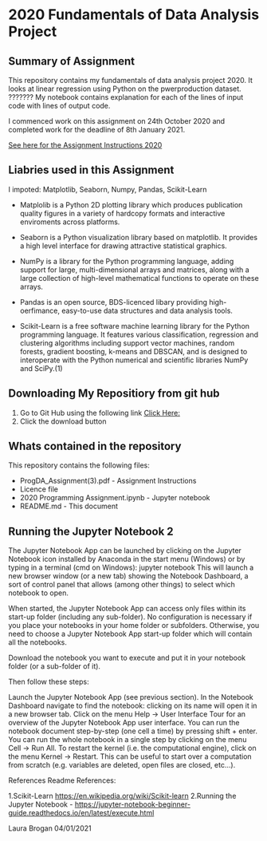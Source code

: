 # 2020 Fundamentals of Data Analysis Project

## Summary of Assignment
This repository contains my fundamentals of data analysis project 2020. It looks at linear regression using Python on the pwerproduction dataset.  ??????? My notebook contains explanation for each of the   lines of input code with  lines of output code.

I commenced work on this assignment on 24th October 2020 and completed work for the deadline of 8th January 2021.

[See here for the Assignment Instructions 2020](https://github.com/LauraBrogan/2020-Fundamentals-Project/blob/main/assessment%20(5).pdf)

## Liabries used in this Assignment
I impoted: Matplotlib, Seaborn, Numpy, Pandas, Scikit-Learn

* Matplolib is a Python 2D plotting library which produces publication quality figures in a variety of hardcopy formats and interactive enviroments across platforms.

* Seaborn is a Python visualization library based on matplotlib. It provides a high level interface for drawing attractive statistical graphics.

* NumPy is a library for the Python programming language, adding support for large, multi-dimensional arrays and matrices, along with a large collection of high-level mathematical functions to operate on these arrays.

* Pandas is an open source, BDS-licenced libary providing high-oerfimance, easy-to-use data structures and data analysis tools.

* Scikit-Learn is a free software machine learning library for the Python programming language. It features various classification, regression and clustering algorithms including support vector machines, random forests, gradient boosting, k-means and DBSCAN, and is designed to interoperate with the Python numerical and scientific libraries NumPy and SciPy.(1)

## Downloading My Repositiory from git hub
1. Go to Git Hub using the following link [Click Here:](https://github.com/LauraBrogan/2020-Fundamentals-Project)
2. Click the download button
## Whats contained in the repository
This repository contains the following files:

+ ProgDA_Assignment(3).pdf - Assignment Instructions
+ Licence file
+ 2020 Programming Assignment.ipynb - Jupyter notebook
+ README.md - This document

## Running the Jupyter Notebook 2
The Jupyter Notebook App can be launched by clicking on the Jupyter Notebook icon installed by Anaconda in the start menu (Windows) or by typing in a terminal (cmd on Windows): jupyter notebook This will launch a new browser window (or a new tab) showing the Notebook Dashboard, a sort of control panel that allows (among other things) to select which notebook to open.

When started, the Jupyter Notebook App can access only files within its start-up folder (including any sub-folder). No configuration is necessary if you place your notebooks in your home folder or subfolders. Otherwise, you need to choose a Jupyter Notebook App start-up folder which will contain all the notebooks.

Download the notebook you want to execute and put it in your notebook folder (or a sub-folder of it).

Then follow these steps:

Launch the Jupyter Notebook App (see previous section). In the Notebook Dashboard navigate to find the notebook: clicking on its name will open it in a new browser tab. Click on the menu Help -> User Interface Tour for an overview of the Jupyter Notebook App user interface. You can run the notebook document step-by-step (one cell a time) by pressing shift + enter. You can run the whole notebook in a single step by clicking on the menu Cell -> Run All. To restart the kernel (i.e. the computational engine), click on the menu Kernel -> Restart. This can be useful to start over a computation from scratch (e.g. variables are deleted, open files are closed, etc…).

References
Readme References:

1.Scikit-Learn  https://en.wikipedia.org/wiki/Scikit-learn
2.Running the Jupyter Notebook - https://jupyter-notebook-beginner-guide.readthedocs.io/en/latest/execute.html

Laura Brogan 04/01/2021



